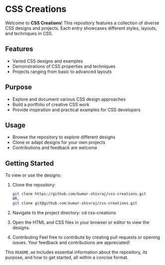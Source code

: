 # CSS Creations

Welcome to **CSS Creations**! This repository features a collection of diverse CSS designs and projects. Each entry showcases different styles, layouts, and techniques in CSS.

## Features

- Varied CSS designs and examples
- Demonstrations of CSS properties and techniques
- Projects ranging from basic to advanced layouts

## Purpose

- Explore and document various CSS design approaches
- Build a portfolio of creative CSS work
- Provide inspiration and practical examples for CSS developers

## Usage

- Browse the repository to explore different designs
- Clone or adapt designs for your own projects
- Contributions and feedback are welcome

## Getting Started

To view or use the designs:

1. Clone the repository:
   ```bash
   git clone https://github.com/kumar-shivraj/css-creations.git
   OR,
   git clone git@github.com:kumar-shivraj/css-creations.git

2. Navigate to the project directory:
   cd css-creations

3. Open the HTML and CSS files in your browser or editor to view the designs.

4. Contributing
   Feel free to contribute by creating pull requests or opening issues. Your feedback and contributions are appreciated!



This `README.md` includes essential information about the repository, its purpose, and how to get started, all within a concise format.
